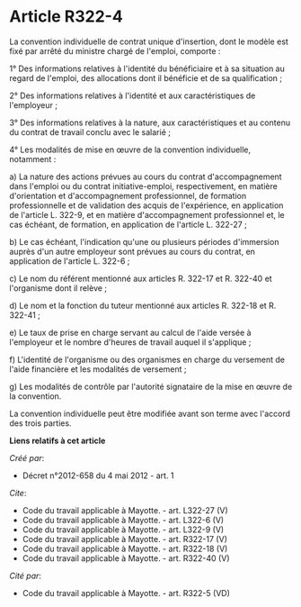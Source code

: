 # Article R322-4

La convention individuelle de contrat unique d'insertion, dont le modèle est fixé par arrêté du ministre chargé de l'emploi,
comporte : 

1° Des informations relatives à l'identité du bénéficiaire et à sa situation au regard de l'emploi, des allocations dont il
bénéficie et de sa qualification ; 

2° Des informations relatives à l'identité et aux caractéristiques de l'employeur ; 

3° Des informations relatives à la nature, aux caractéristiques et au contenu du contrat de travail conclu avec le salarié ; 

4° Les modalités de mise en œuvre de la convention individuelle, notamment : 

a) La nature des actions prévues au cours du contrat d'accompagnement dans l'emploi ou du contrat initiative-emploi,
respectivement, en matière d'orientation et d'accompagnement professionnel, de formation professionnelle et de validation des
acquis de l'expérience, en application de l'article L. 322-9, et en matière d'accompagnement professionnel et, le cas
échéant, de formation, en application de l'article L. 322-27 ; 

b) Le cas échéant, l'indication qu'une ou plusieurs périodes d'immersion auprès d'un autre employeur sont prévues au cours du
contrat, en application de l'article L. 322-6 ; 

c) Le nom du référent mentionné aux articles R. 322-17 et R. 322-40 et l'organisme dont il relève ; 

d) Le nom et la fonction du tuteur mentionné aux articles R. 322-18 et R. 322-41 ; 

e) Le taux de prise en charge servant au calcul de l'aide versée à l'employeur et le nombre d'heures de travail auquel il
s'applique ; 

f) L'identité de l'organisme ou des organismes en charge du versement de l'aide financière et les modalités de versement ; 

g) Les modalités de contrôle par l'autorité signataire de la mise en œuvre de la convention. 

La convention individuelle peut être modifiée avant son terme avec l'accord des trois parties.

**Liens relatifs à cet article**

_Créé par_:

  - Décret n°2012-658 du 4 mai 2012 - art. 1

_Cite_:

  - Code du travail applicable à Mayotte. - art. L322-27 (V)
  - Code du travail applicable à Mayotte. - art. L322-6 (V)
  - Code du travail applicable à Mayotte. - art. L322-9 (V)
  - Code du travail applicable à Mayotte. - art. R322-17 (V)
  - Code du travail applicable à Mayotte. - art. R322-18 (V)
  - Code du travail applicable à Mayotte. - art. R322-40 (V)

_Cité par_:

  - Code du travail applicable à Mayotte. - art. R322-5 (VD)
